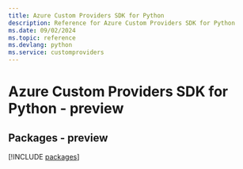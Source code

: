 ```yaml
---
title: Azure Custom Providers SDK for Python
description: Reference for Azure Custom Providers SDK for Python
ms.date: 09/02/2024
ms.topic: reference
ms.devlang: python
ms.service: customproviders
---
```

# Azure Custom Providers SDK for Python - preview
## Packages - preview
[!INCLUDE [packages](custom-providers-index.md)]